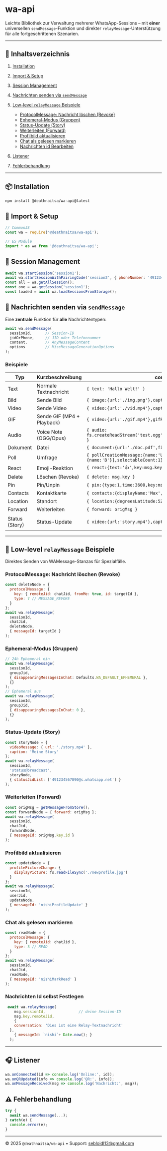 # wa-api

Leichte Bibliothek zur Verwaltung mehrerer WhatsApp-Sessions – mit **einer** universellen `sendMessage`-Funktion und direkter `relayMessage`-Unterstützung für alle fortgeschrittenen Szenarien.

---

## 📑 Inhaltsverzeichnis

1. [Installation](#-installation)
2. [Import & Setup](#-import--setup)
3. [Session Management](#-session-management)
4. [Nachrichten senden via `sendMessage`](#-nachrichten-senden-via-sendmessage)
5. [Low-level `relayMessage` Beispiele](#low-level-relaymessage-beispiele)

   * [ProtocolMessage: Nachricht löschen (Revoke)](#protocolmessage-nachricht-löschen-revoke)
   * [Ephemeral-Modus (Gruppen)](#ephemeral-modus-gruppen)
   * [Status-Update (Story)](#status-update-story)
   * [Weiterleiten (Forward)](#weiterleiten-forward)
   * [Profilbild aktualisieren](#profilbild-aktualisieren)
   * [Chat als gelesen markieren](#chat-als-gelesen-markieren)
   * [Nachrichten id Bearbeiten](#Nachrichten-Id-selbst-Festlegen)  
6. [Listener](#-listener)
7. [Fehlerbehandlung](#-fehlerbehandlung)

---

## 📦 Installation

```bash
npm install @deathnaitsa/wa-api@latest
```

## 🔌 Import & Setup

```js
// CommonJS
const wa = require('@deathnaitsa/wa-api');

// ES Module
import * as wa from '@deathnaitsa/wa-api';
```

## 🚀 Session Management

```js
await wa.startSession('session1');
await wa.startSessionWithPairingCode('session2', { phoneNumber: '491234567890' });
const all = wa.getAllSession();
const one = wa.getSession('session1');
const loaded = await wa.loadSessionsFromStorage();
```

## 💬 Nachrichten senden via `sendMessage`

Eine **zentrale** Funktion für **alle** Nachrichtentypen:

```js
await wa.sendMessage(
  sessionId,      // Session-ID
  jidOrPhone,     // JID oder Telefonnummer
  content,        // AnyMessageContent
  options         // MiscMessageGenerationOptions
);
```

### Beispiele

| Typ            | Kurzbeschreibung           | content                                                                                      | options                       |
| -------------- | -------------------------- | -------------------------------------------------------------------------------------------- | ----------------------------- |
| Text           | Normale Textnachricht      | `{ text: 'Hallo Welt!' }`                                                                    | `{ quoted, mentions }`        |
| Bild           | Sende Bild                 | `{ image:{url:'./img.png'},caption:'Bild',viewOnce:true }`                                   | `{ quoted }`                  |
| Video          | Sende Video                | `{ video:{url:'./vid.mp4'},caption:'Video' }`                                                | `{ }`                         |
| GIF            | Sende GIF (MP4 + Playback) | `{ video:{url:'./gif.mp4'},gifPlayback:true }`                                               | `{ }`                         |
| Audio          | Voice Note (OGG/Opus)      | `{ audio: fs.createReadStream('test.ogg'),mimetype:'audio/ogg',ptt:true }`                   | `{ quoted }`                  |
| Dokument       | Datei                      | `{ document:{url:'./doc.pdf',filename:'Doc.pdf'} }`                                          | `{ }`                         |
| Poll           | Umfrage                    | `{ pollCreationMessage:{name:'Umfrage',options:[{name:'A'},{name:'B'}],selectableCount:1} }` | `{ quoted }`                  |
| React          | Emoji-Reaktion             | `{ react:{text:'👍',key:msg.key} }`                                                          | `{ quoted }`                  |
| Delete         | Löschen (Revoke)           | `{ delete: msg.key }`                                                                        | `{ }`                         |
| Pin            | Pin/Unpin                  | `{ pin:{type:1,time:3600,key:msg.key} }`                                                     | `{ }`                         |
| Contacts       | Kontaktkarte               | `{ contacts:{displayName:'Max',contacts:[{vcard}] } }`                                       | `{ }`                         |
| Location       | Standort                   | `{ location:{degreesLatitude:52.52,degreesLongitude:13.405} }`                               | `{ }`                         |
| Forward        | Weiterleiten               | `{ forward: origMsg }`                                                                       | `{ quoted }`                  |
| Status (Story) | Status-Update              | `{ video:{url:'story.mp4'},caption:'Status' }`                                               | `{ statusJidList:[...JIDs] }` |

---

## 🔄 Low-level `relayMessage` Beispiele

Direktes Senden von WAMessage-Stanzas für Spezialfälle.

### ProtocolMessage: Nachricht löschen (Revoke)

```js
const deleteNode = {
  protocolMessage: {
    key: { remoteJid: chatJid, fromMe: true, id: targetId },
    type: 7 // MESSAGE_REVOKE
  }
};
await wa.relayMessage(
  sessionId,
  chatJid,
  deleteNode,
  { messageId: targetId }
);
```

### Ephemeral-Modus (Gruppen)

```js
// 24h Ephemeral ein
await wa.relayMessage(
  sessionId,
  groupJid,
  { disappearingMessagesInChat: Defaults.WA_DEFAULT_EPHEMERAL },
  {}
);
// Ephemeral aus
await wa.relayMessage(
  sessionId,
  groupJid,
  { disappearingMessagesInChat: 0 },
  {}
);
```

### Status-Update (Story)

```js
const storyNode = {
  videoMessage: { url: './story.mp4' },
  caption: 'Meine Story' 
};
await wa.relayMessage(
  sessionId,
  'status@broadcast',
  storyNode,
  { statusJidList: ['491234567890@s.whatsapp.net'] }
);
```

### Weiterleiten (Forward)

```js
const origMsg = getMessageFromStore();
const forwardNode = { forward: origMsg };
await wa.relayMessage(
  sessionId,
  chatJid,
  forwardNode,
  { messageId: origMsg.key.id }
);
```

### Profilbild aktualisieren

```js
const updateNode = {
  profilePictureChange: {
    displayPicture: fs.readFileSync('./newprofile.jpg')
  }
};
await wa.relayMessage(
  sessionId,
  userJid,
  updateNode,
  { messageId: 'nishiProfileUpdate' }
);
```

### Chat als gelesen markieren

```js
const readNode = {
  protocolMessage: {
    key: { remoteJid: chatJid },
    type: 3 // READ 
  }
};
await wa.relayMessage(
  sessionId,
  chatJid,
  readNode,
  { messageId: 'nishiMarkRead' }
);
```
### Nachrichten Id selbst Festlegen

```js
 await wa.relayMessage(
    msg.sessionId,               // deine Session-ID
    msg.key.remoteJid,          
    {
    conversation: 'Dies ist eine Relay-Textnachricht'
  },                
    { messageId: `nishi`+ Date.now(); }       
  ); 
```


---

## 🎧 Listener

```js
wa.onConnected(id => console.log('Online:', id));
wa.onQRUpdated(info => console.log('QR:', info));
wa.onMessageReceived(msg => console.log('Nachricht:', msg));
```

## ⚠️ Fehlerbehandlung

```js
try {
  await wa.sendMessage(...);
} catch(e) {
  console.error(e);
}
```

---

© 2025 `@deathnaitsa/wa-api` • Support: [sebloidl13@gmail.com](mailto:sebloidl13@gmail.com)
